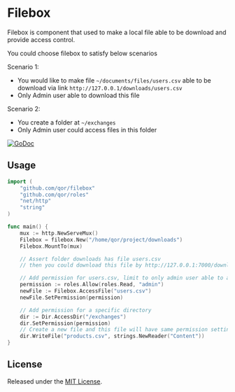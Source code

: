 # Filebox

Filebox is component that used to make a local file able to be download and provide access control.

You could choose filebox to satisfy below scenarios

Scenario 1:

* You would like to make file `~/documents/files/users.csv` able to be download via link `http://127.0.0.1/downloads/users.csv`
* Only Admin user able to download this file

Scenario 2:

* You create a folder at `~/exchanges`
* Only Admin user could access files in this folder

[![GoDoc](https://godoc.org/github.com/qor/filebox?status.svg)](https://godoc.org/github.com/qor/filebox)

## Usage

```go
import (
	"github.com/qor/filebox"
	"github.com/qor/roles"
	"net/http"
	"string"
)

func main() {
	mux := http.NewServeMux()
	Filebox = filebox.New("/home/qor/project/downloads")
	Filebox.MountTo(mux)

	// Assert folder downloads has file users.csv
	// then you could download this file by http://127.0.0.1:7000/downloads/users.csv

	// Add permission for users.csv, limit to only admin user able to access
    permission := roles.Allow(roles.Read, "admin")
    newFile := Filebox.AccessFile("users.csv")
    newFile.SetPermission(permission)

    // Add permission for a specific directory
    dir := Dir.AccessDir("/exchanges")
    dir.SetPermission(permission)
    // Create a new file and this file will have same permission setting as directory
    dir.WriteFile("products.csv", strings.NewReader("Content"))
}

```

## License

Released under the [MIT License](http://opensource.org/licenses/MIT).
